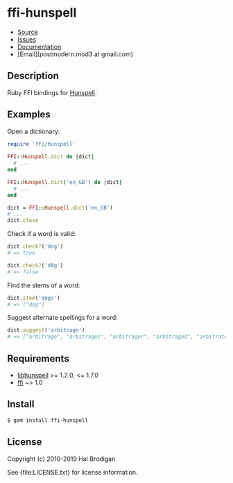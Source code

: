 # ffi-hunspell

* [Source](https://github.com/postmodern/ffi-hunspell)
* [Issues](https://github.com/postmodern/ffi-hunspell/issues)
* [Documentation](http://rubydoc.info/gems/ffi-hunspell/frames)
* [Email](postmodern.mod3 at gmail.com)

## Description

Ruby FFI bindings for [Hunspell][libhunspell].

## Examples

Open a dictionary:

```rb
require 'ffi/hunspell'
    
FFI::Hunspell.dict do |dict|
  # ...
end

FFI::Hunspell.dict('en_GB') do |dict|
  # ...
end

dict = FFI::Hunspell.dict('en_GB')
# ...
dict.close
```

Check if a word is valid:

```rb
dict.check?('dog')
# => true

dict.check?('d0g')
# => false
```

Find the stems of a word:

```rb
dict.stem('dogs')
# => ["dog"]
```

Suggest alternate spellings for a word:

```rb
dict.suggest('arbitrage')
# => ["arbitrage", "arbitrages", "arbitrager", "arbitraged", "arbitrate"]
```

## Requirements

* [libhunspell] >= 1.2.0, <= 1.7.0
* [ffi] ~> 1.0

## Install

```sh
$ gem install ffi-hunspell
```

## License

Copyright (c) 2010-2019 Hal Brodigan

See {file:LICENSE.txt} for license information.

[libhunspell]: http://hunspell.github.io/
[ffi]: https://github.com/ffi/ffi

